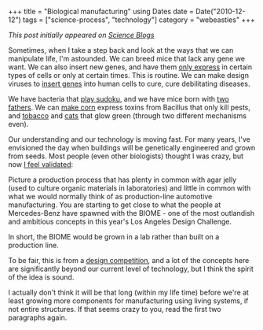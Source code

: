 +++
title = "Biological manufacturing"
using Dates
date = Date("2010-12-12")
tags = ["science-process", "technology"]
category = "webeasties"
+++

_This post initially appeared on [Science Blogs](http://scienceblogs.com/webeasties)_

Sometimes, when I take a step back and look at the ways that we can manipulate life, I'm astounded. We can breed mice that lack any gene we want. We can also insert new genes, and have them [only express](http://en.wikipedia.org/wiki/Cre-Lox_recombination) in certain types of cells or only at certain times. This is routine. We can make design viruses to [insert genes](http://www.businessweek.com/lifestyle/content/healthday/646941.html) into human cells to cure, cure debilitating diseases.

We have bacteria that [play sudoku](http://scienceblogs.com/webeasties/2010/11/problem_solving_bacteria.php), and we have mice born with [two fathers](http://scienceblogs.com/pharyngula/2010/12/my_mouse_has_two_daddies.php). We can [make corn](http://en.wikipedia.org/wiki/Bt_corn#Bt_corn) express toxins from Bacillus that only kill pests, and [tobacco](http://goo.gl/RhQ2H) and [cats](http://goo.gl/8Bay7) that glow green (through two different mechanisms even).

Our understanding and our technology is moving fast. For many years, I've envisioned the day when buildings will be genetically engineered and grown from seeds. Most people (even other biologists) thought I was crazy, but now [I feel validated](http://www.gizmag.com/mercedes-benz-biome-concept/17096/):

Picture a production process that has plenty in common with agar jelly (used to culture organic materials in laboratories) and little in common with what we would normally think of as production-line automotive manufacturing. You are starting to get close to what the people at Mercedes-Benz have spawned with the BIOME - one of the most outlandish and ambitious concepts in this year's Los Angeles Design Challenge.

In short, the BIOME would be grown in a lab rather than built on a production line.

To be fair, this is from a [design competition](http://www.laautoshow.com/DC10/Mercedes-Benz.html), and a lot of the concepts here are significantly beyond our current level of technology, but I think the spirit of the idea is sound.

I actually don't think it will be that long (within my life time) before we're at least growing more components for manufacturing using living systems, if not entire structures. If that seems crazy to you, read the first two paragraphs again.

      
  
